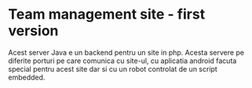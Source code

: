 # Team management site - first version
Acest server Java e un backend pentru un site in php. Acesta servere pe diferite porturi pe care comunica cu site-ul, cu aplicatia android facuta special pentru acest site dar si cu un robot controlat de un script embedded.

